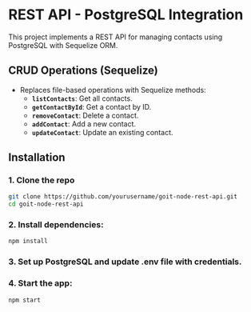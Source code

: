 # REST API - PostgreSQL Integration
This project implements a REST API for managing contacts using PostgreSQL with Sequelize ORM.

## CRUD Operations (Sequelize)
- Replaces file-based operations with Sequelize methods:
  - **`listContacts`**: Get all contacts.
  - **`getContactById`**: Get a contact by ID.
  - **`removeContact`**: Delete a contact.
  - **`addContact`**: Add a new contact.
  - **`updateContact`**: Update an existing contact.

## Installation

### 1. Clone the repo

```bash
git clone https://github.com/yourusername/goit-node-rest-api.git
cd goit-node-rest-api
```
### 2. Install dependencies:

```bash
npm install
```

### 3. Set up PostgreSQL and update .env file with credentials.

### 4. Start the app:
```bash
npm start
```
